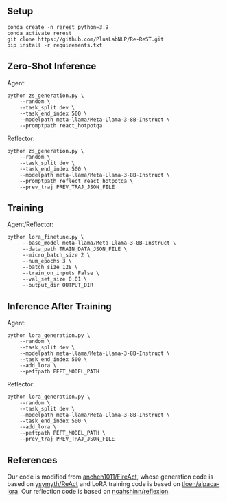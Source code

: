 ## Setup
```
conda create -n rerest python=3.9
conda activate rerest
git clone https://github.com/PlusLabNLP/Re-ReST.git
pip install -r requirements.txt
```

## Zero-Shot Inference
Agent:
```
python zs_generation.py \
    --random \
    --task_split dev \
    --task_end_index 500 \
    --modelpath meta-llama/Meta-Llama-3-8B-Instruct \
    --promptpath react_hotpotqa
```

Reflector:
```
python zs_generation.py \
    --random \
    --task_split dev \
    --task_end_index 500 \
    --modelpath meta-llama/Meta-Llama-3-8B-Instruct \
    --promptpath reflect_react_hotpotqa \
    --prev_traj PREV_TRAJ_JSON_FILE
```

## Training
Agent/Reflector:
```
python lora_finetune.py \
     --base_model meta-llama/Meta-Llama-3-8B-Instruct \
     --data_path TRAIN_DATA_JSON_FILE \
     --micro_batch_size 2 \
     --num_epochs 3 \
     --batch_size 128 \
     --train_on_inputs False \
     --val_set_size 0.01 \
     --output_dir OUTPUT_DIR
```

## Inference After Training
Agent:
```
python lora_generation.py \
    --random \
    --task_split dev \
    --modelpath meta-llama/Meta-Llama-3-8B-Instruct \
    --task_end_index 500 \
    --add_lora \
    --peftpath PEFT_MODEL_PATH
```

Reflector:
```
python lora_generation.py \
    --random \
    --task_split dev \
    --modelpath meta-llama/Meta-Llama-3-8B-Instruct \
    --task_end_index 500 \
    --add_lora \
    --peftpath PEFT_MODEL_PATH \
    --prev_traj PREV_TRAJ_JSON_FILE
```


## References
Our code is modified from [anchen1011/FireAct](https://raw.githubusercontent.com/anchen1011/FireAct), whose generation code is based on [ysymyth/ReAct](https://github.com/ysymyth/ReAct) and LoRA training code is based on [tloen/alpaca-lora](https://github.com/tloen/alpaca-lora). Our reflection code is based on [noahshinn/reflexion](https://github.com/noahshinn/reflexion).

